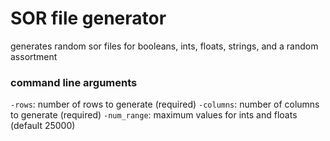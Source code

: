# SOR file generator
generates random sor files for booleans, ints, floats, strings, and a random assortment

### command line arguments
`-rows`: number of rows to generate (required)
`-columns`: number of columns to generate (required)
`-num_range`: maximum values for ints and floats (default 25000)